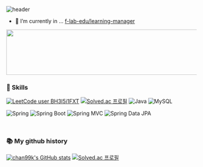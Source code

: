 ![header](https://capsule-render.vercel.app/api?type=wave&color=auto&height=300&section=header&text=chan99k's%20profile&fontSize=90)

- 🌱 I’m currently in ... [f-lab-edu/learning-manager](https://github.com/f-lab-edu/learning-manager)


<a href="https://github.com/devxb/gitanimals">
  <img src="https://render.gitanimals.org/lines/chan99k?pet-id=1" width="1500" height="120"/>
</a>

<br/>


### 🔨 Skills
[![LeetCode user BH3I5i1FXT](https://img.shields.io/badge/dynamic/json?style=flat&labelColor=black&color=%23ffa116&label=Solved&query=solvedOverTotal&url=https%3A%2F%2Fleetcode-badge.vercel.app%2Fapi%2Fusers%2FBH3I5i1FXT&logo=leetcode&logoColor=yellow)](https://leetcode.com/BH3I5i1FXT/)
[![Solved.ac 프로필](http://mazassumnida.wtf/api/mini/generate_badge?boj=kjkj5868)](https://solved.ac/kjkj5868) 
![Java](https://img.shields.io/badge/-Java-007396?logo=java&logoColor=white)
![MySQL](https://img.shields.io/badge/-MySQL-4479A1?logo=mysql&logoColor=white)

![Spring](https://img.shields.io/badge/Spring-6DB33F.svg?&flat&logo=Spring&logoColor=white)
![Spring Boot](https://img.shields.io/badge/-Spring%20Boot-6DB33F?logo=spring%20boot&logoColor=white)
![Spring MVC](https://img.shields.io/badge/-Spring%20MVC-6DB33F)
![Spring Data JPA](https://img.shields.io/badge/-Spring%20Data%20JPA-6DB33F?)

<br/>



### 📚 My github history
[![chan99k's GitHub stats](https://github-readme-stats.vercel.app/api?username=chan99k)](https://github.com/anuraghazra/github-readme-stats)  [![Solved.ac 프로필](http://mazassumnida.wtf/api/v2/generate_badge?boj=kjkj5868)](https://solved.ac/kjkj5868)

